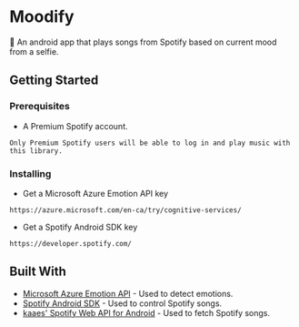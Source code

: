 # Moodify

:iphone: An android app that plays songs from Spotify based on current mood from a selfie.

## Getting Started

### Prerequisites

* A Premium Spotify account.

```
Only Premium Spotify users will be able to log in and play music with this library.
```

### Installing

* Get a Microsoft Azure Emotion API key

```
https://azure.microsoft.com/en-ca/try/cognitive-services/
```

* Get a Spotify Android SDK key

```
https://developer.spotify.com/
```

## Built With

* [Microsoft Azure Emotion API](https://azure.microsoft.com/en-us/services/cognitive-services/emotion/) - Used to detect emotions.
* [Spotify Android SDK](https://github.com/spotify/android-sdk) - Used to control Spotify songs.
* [kaaes' Spotify Web API for Android](https://github.com/kaaes/spotify-web-api-android) - Used to fetch Spotify songs.


